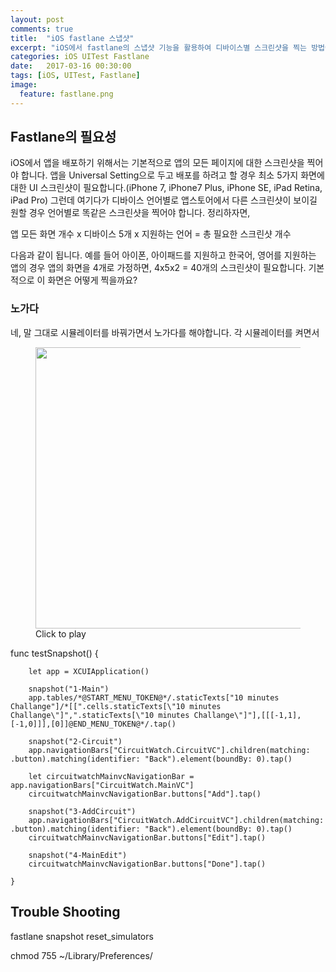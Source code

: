 ```yaml
---
layout: post
comments: true
title:  "iOS fastlane 스냅샷"
excerpt: "iOS에서 fastlane의 스냅샷 기능을 활용하여 디바이스별 스크린샷을 찍는 방법에 대해 알아봅니다."
categories: iOS UITest Fastlane
date:   2017-03-16 00:30:00
tags: [iOS, UITest, Fastlane]
image:
  feature: fastlane.png
---
```


## Fastlane의 필요성

iOS에서 앱을 배포하기 위해서는 기본적으로 앱의 모든 페이지에 대한 스크린샷을 찍어야 합니다. 앱을 Universal Setting으로 두고 배포를 하려고 할 경우 최소 5가지 화면에 대한 UI 스크린샷이 필요합니다.(iPhone 7, iPhone7 Plus, iPhone SE, iPad Retina, iPad Pro) 그런데 여기다가 디바이스 언어별로 앱스토어에서 다른 스크린샷이 보이길 원할 경우 언어별로 똑같은 스크린샷을 찍어야 합니다. 정리하자면,

<div class="message">
앱 모든 화면 개수 x 디바이스 5개 x 지원하는 언어 = 총 필요한 스크린샷 개수
</div>

다음과 같이 됩니다. 예를 들어 아이폰, 아이패드를 지원하고 한국어, 영어를 지원하는 앱의 경우 앱의 화면을 4개로 가정하면, 4x5x2 = 40개의 스크린샷이 필요합니다. 기본적으로 이 화면은 어떻게 찍을까요?

### 노가다

네, 말 그대로 시뮬레이터를 바꿔가면서 노가다를 해야합니다. 각 시뮬레이터를 켜면서


<figure class="animated_gif_frame" data-caption="GIF (2MB)">
  <img class="animated_gif" src="https://dl.dropboxusercontent.com/s/rmpcoi2cmvky85p/EAF4E0DD-C36F-4E0C-A12B-744E4B97D4A9-786-0000015E0F6EE379.gif" data-source="https://dl.dropboxusercontent.com/s/rmpcoi2cmvky85p/EAF4E0DD-C36F-4E0C-A12B-744E4B97D4A9-786-0000015E0F6EE379.gif" width="800" height="450">
  <figcaption>Click to play</figcaption>
</figure>

func testSnapshot() {

        let app = XCUIApplication()

        snapshot("1-Main")
        app.tables/*@START_MENU_TOKEN@*/.staticTexts["10 minutes Challange"]/*[[".cells.staticTexts[\"10 minutes Challange\"]",".staticTexts[\"10 minutes Challange\"]"],[[[-1,1],[-1,0]]],[0]]@END_MENU_TOKEN@*/.tap()

        snapshot("2-Circuit")
        app.navigationBars["CircuitWatch.CircuitVC"].children(matching: .button).matching(identifier: "Back").element(boundBy: 0).tap()

        let circuitwatchMainvcNavigationBar = app.navigationBars["CircuitWatch.MainVC"]
        circuitwatchMainvcNavigationBar.buttons["Add"].tap()

        snapshot("3-AddCircuit")
        app.navigationBars["CircuitWatch.AddCircuitVC"].children(matching: .button).matching(identifier: "Back").element(boundBy: 0).tap()
        circuitwatchMainvcNavigationBar.buttons["Edit"].tap()

        snapshot("4-MainEdit")
        circuitwatchMainvcNavigationBar.buttons["Done"].tap()

    }


## Trouble Shooting

fastlane snapshot reset_simulators

chmod 755 ~/Library/Preferences/

